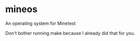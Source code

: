 # mineos
 An operating system for Minetest

Don't bother running make because I already did that for you.